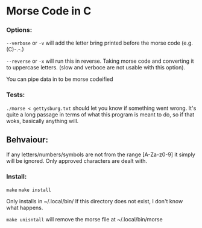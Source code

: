 # Morse Code in C

### Options:

`--verbose` or `-v` will add the letter bring printed before the morse code (e.g. (C)-.-.)

`--reverse` or `-x` will run this in reverse. Taking morse code and converting it to uppercase letters. (slow and verboce are not usable with this option).

You can pipe data in to be morse codeified

### Tests:

`./morse < gettysburg.txt` should let you know if something went wrong.
It's quite a long passage in terms of what this program is meant to do, so if that woks, basically anything will.

## Behvaiour:

If any letters/numbers/symbols are not from the range [A-Za-z0-9] it simply will be ignored.
Only approved characters are dealt with.

### Install:

`make`
`make install`

Only installs in ~/.local/bin/
If this directory does not exist, I don't know what happens.

`make unisntall`
will remove the morse file at ~/.local/bin/morse
